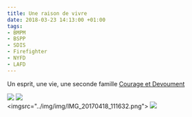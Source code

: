 ```yaml
---
title: Une raison de vivre
date: 2018-03-23 14:13:00 +01:00
tags:
- BMPM
- BSPP
- SDIS
- Firefighter
- NYFD
- LAFD
---
```


Un esprit, une vie, une seconde famille
[Courage et Devoument](https://www.youtube.com/watch?v=YWMhN4ye1Gk)

 <img src="../img/img/IMG_20170819_105152.png">  <img src="../img/img/IMG_20170610_135534.png">  
 <imgsrc="../img/img/IMG_20170418_111632.png">  <img src="../img/img/IMG_20160710_181843.png">
